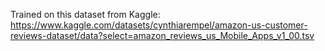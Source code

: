 Trained on this dataset from Kaggle: https://www.kaggle.com/datasets/cynthiarempel/amazon-us-customer-reviews-dataset/data?select=amazon_reviews_us_Mobile_Apps_v1_00.tsv
